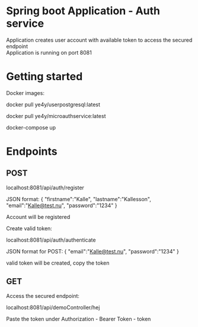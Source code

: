 <h1>Spring boot Application - Auth service</h1>
Application creates user account with available token to access the secured endpoint<BR>
Application is running on port 8081<BR>

<h1>Getting started</h1>

Docker images:

docker pull ye4y/userpostgresql:latest

docker pull ye4y/microauthservice:latest

docker-compose up

<h1>Endpoints</h1>

<h2>POST</h2>
localhost:8081/api/auth/register<BR>

JSON format:
{
"firstname":"Kalle",
"lastname":"Kallesson",
"email":"Kalle@test.nu",
"password":"1234"
}

Account will be registered

Create valid token:

localhost:8081/api/auth/authenticate


JSON format for POST:
{
"email":"Kalle@test.nu",
"password":"1234"
}

valid token will be created, copy the token 

<h2>GET</h2>

Access the secured endpoint:

localhost:8081/api/demoController/hej

Paste the token under Authorization - Bearer Token - token 
